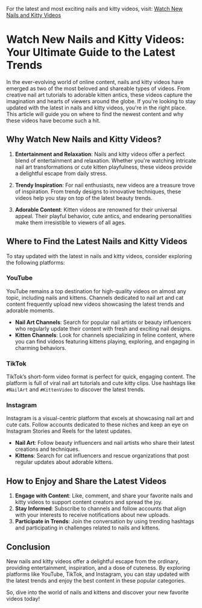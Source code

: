 For the latest and most exciting nails and kitty videos, visit: [Watch New Nails and Kitty Videos](https://viral.cinematiq.top/viral-vids/?vid=new-nails-and-kitty-video)

# Watch New Nails and Kitty Videos: Your Ultimate Guide to the Latest Trends

In the ever-evolving world of online content, nails and kitty videos have emerged as two of the most beloved and shareable types of videos. From creative nail art tutorials to adorable kitten antics, these videos capture the imagination and hearts of viewers around the globe. If you're looking to stay updated with the latest in nails and kitty videos, you're in the right place. This article will guide you on where to find the newest content and why these videos have become such a hit.

## Why Watch New Nails and Kitty Videos?

1. **Entertainment and Relaxation**: Nails and kitty videos offer a perfect blend of entertainment and relaxation. Whether you're watching intricate nail art transformations or cute kitten playfulness, these videos provide a delightful escape from daily stress.

2. **Trendy Inspiration**: For nail enthusiasts, new videos are a treasure trove of inspiration. From trendy designs to innovative techniques, these videos help you stay on top of the latest beauty trends.

3. **Adorable Content**: Kitten videos are renowned for their universal appeal. Their playful behavior, cute antics, and endearing personalities make them irresistible to viewers of all ages.

## Where to Find the Latest Nails and Kitty Videos

To stay updated with the latest in nails and kitty videos, consider exploring the following platforms:

### **YouTube**

YouTube remains a top destination for high-quality videos on almost any topic, including nails and kittens. Channels dedicated to nail art and cat content frequently upload new videos showcasing the latest trends and adorable moments. 

- **Nail Art Channels**: Search for popular nail artists or beauty influencers who regularly update their content with fresh and exciting nail designs.
- **Kitten Channels**: Look for channels specializing in feline content, where you can find videos featuring kittens playing, exploring, and engaging in charming behaviors.

### **TikTok**

TikTok’s short-form video format is perfect for quick, engaging content. The platform is full of viral nail art tutorials and cute kitty clips. Use hashtags like `#NailArt` and `#KittenVideo` to discover the latest trends.

### **Instagram**

Instagram is a visual-centric platform that excels at showcasing nail art and cute cats. Follow accounts dedicated to these niches and keep an eye on Instagram Stories and Reels for the latest updates.

- **Nail Art**: Follow beauty influencers and nail artists who share their latest creations and techniques.
- **Kittens**: Search for cat influencers and rescue organizations that post regular updates about adorable kittens.

## How to Enjoy and Share the Latest Videos

1. **Engage with Content**: Like, comment, and share your favorite nails and kitty videos to support content creators and spread the joy.
2. **Stay Informed**: Subscribe to channels and follow accounts that align with your interests to receive notifications about new uploads.
3. **Participate in Trends**: Join the conversation by using trending hashtags and participating in challenges related to nails and kittens.

## Conclusion

New nails and kitty videos offer a delightful escape from the ordinary, providing entertainment, inspiration, and a dose of cuteness. By exploring platforms like YouTube, TikTok, and Instagram, you can stay updated with the latest trends and enjoy the best content in these popular categories. 

So, dive into the world of nails and kittens and discover your new favorite videos today!
